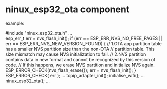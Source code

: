 # ninux_esp32_ota component

example:


#include "ninux_esp32_ota.h"
...   
esp_err_t err = nvs_flash_init();
if (err == ESP_ERR_NVS_NO_FREE_PAGES || err == ESP_ERR_NVS_NEW_VERSION_FOUND) {
    // 1.OTA app partition table has a smaller NVS partition size than the non-OTA
    // partition table. This size mismatch may cause NVS initialization to fail.
    // 2.NVS partition contains data in new format and cannot be recognized by this version of code.
    // If this happens, we erase NVS partition and initialize NVS again.
    ESP_ERROR_CHECK(nvs_flash_erase());
    err = nvs_flash_init();
}
ESP_ERROR_CHECK( err );
...
tcpip_adapter_init();
initialise_wifi();
...
ninux_esp32_ota();
...
